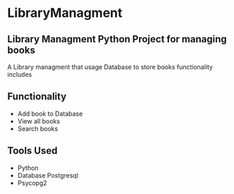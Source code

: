 # LibraryManagment
## Library Managment Python Project for managing books
A Library managment that usage Database to store books functionality includes
## Functionality
- Add book to Database
- View all books
- Search books
## Tools Used
- Python
- Database Postgresql
- Psycopg2
